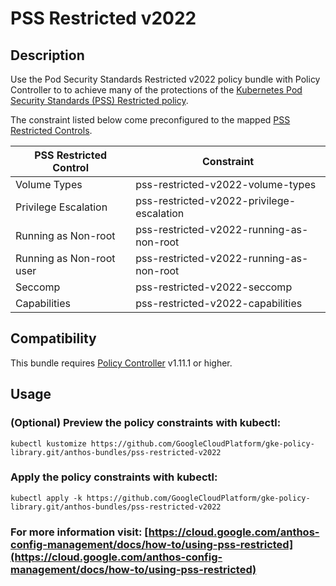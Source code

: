 # PSS Restricted v2022

## Description
Use the Pod Security Standards Restricted v2022 policy bundle with Policy Controller to to achieve many of the protections of the [Kubernetes Pod Security Standards (PSS) Restricted policy](https://kubernetes.io/docs/concepts/security/pod-security-standards/#restricted).

The constraint listed below come preconfigured to the mapped [PSS Restricted
Controls](https://kubernetes.io/docs/concepts/security/pod-security-standards/#restricted).

| PSS Restricted Control   | Constraint                                                                                      |
|--------------------------|-------------------------------------------------------------------------------------------------|
| Volume Types             | pss-restricted-v2022-volume-types                                                               |
| Privilege Escalation     | pss-restricted-v2022-privilege-escalation                                                       |
| Running as Non-root      | pss-restricted-v2022-running-as-non-root                                                        |
| Running as Non-root user | pss-restricted-v2022-running-as-non-root                                                        |
| Seccomp                  | pss-restricted-v2022-seccomp                                                                    |
| Capabilities             | pss-restricted-v2022-capabilities                                                               |

## Compatibility

This bundle requires [Policy Controller](https://cloud.google.com/anthos-config-management/docs/concepts/policy-controller) v1.11.1 or higher.

## Usage

### (Optional) Preview the policy constraints with kubectl:
```shell
kubectl kustomize https://github.com/GoogleCloudPlatform/gke-policy-library.git/anthos-bundles/pss-restricted-v2022
```

### Apply the policy constraints with kubectl:
```shell
kubectl apply -k https://github.com/GoogleCloudPlatform/gke-policy-library.git/anthos-bundles/pss-restricted-v2022
```

### For more information visit: [https://cloud.google.com/anthos-config-management/docs/how-to/using-pss-restricted](https://cloud.google.com/anthos-config-management/docs/how-to/using-pss-restricted)
